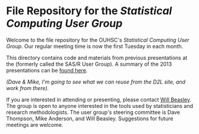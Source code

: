 File Repository for the *Statistical Computing User Group*
============
Welcome to the file repository for the OUHSC's *Statistical Computing User Group*.  Our regular meeting time is now the first Tuesday in each month.

This directory contains code and materials from previous presentations at the  (formerly called the SAS/R User Group).  A summary of the 2013 presentations can be [found here](./2013_Presentations/).

*(Dave & Mike, I'm going to see what we can reuse from the D2L site, and work from there).*

If you are interested in attending or presenting, please contact [Will Beasley](william-beasley@ouhsc.edu).  The group is open to anyone interested in the tools used by statisticians and research methodologists. The user group's steering committee is Dave Thompson, Mike Anderson, and Will Beasley.  Suggestions for future meetings are welcome.
